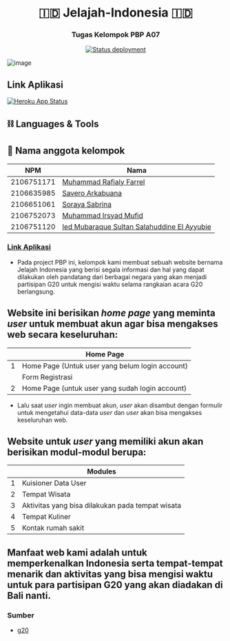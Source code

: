 <h1 align="center">🇮🇩 Jelajah-Indonesia 🇮🇩 </h1>
<h3 align="center">Tugas Kelompok PBP A07 </h3>
<div align="center">

  <a href="">[![Status deployment](https://github.com/JelajahIndonesiaA07/Jelajah-Indonesia/workflows/Deploy/badge.svg)](https://github.com/JelajahIndonesiaA07/Jelajah-Indonesia/actions/workflows/dpl.yml)</a>

</div>

![image](https://user-images.githubusercontent.com/115601942/199528524-551db591-0baa-4fa4-9647-850f0d3102d3.jpeg)

## Link Aplikasi
<!-- [![Aplikasi Heroku](https://img.shields.io/badge/heroku-Jelajah-Indonesia-blue?logo=heroku&logoColor=white)](https://cleanifyid.herokuapp.com/) -->
[![Heroku App Status](http://heroku-shields.herokuapp.com/jelajahindonesia)](https://jelajahindonesia.herokuapp.com)
## ⛓ Languages & Tools


## 👥 Nama anggota kelompok
| NPM | Nama |
|---|---|
| 2106751171 | [Muhammad Rafialy Farrel](https://github.com/rafialyfarrel) |
| 2106635985 | [Savero Arkabuana](https://github.com/saveroarkabuana) |
| 2106651061 | [Soraya Sabrina](https://github.com/sorayasab)|
| 2106752073 | [Muhammad Irsyad Mufid](https://github.com/IrsyadMufid) |
| 2106751120 | [Ied Mubaraque Sultan Salahuddine El Ayyubie](https://github.com/Ayyubieied) |

### [Link Aplikasi](https://jelajahindonesia.herokuapp.com)

- Pada project PBP ini, kelompok kami membuat sebuah website bernama Jelajah Indonesia yang berisi segala informasi dan hal yang dapat dilakukan oleh pandatang dari berbagai negara yang akan menjadi partisipan G20 untuk mengisi waktu selama rangkaian acara G20 berlangsung.

## Website ini berisikan _home page_ yang meminta _user_ untuk membuat akun agar bisa mengakses web secara keseluruhan:

| | Home Page |
|---|---|
| 1 | Home Page (Untuk user yang belum login account) |
|  | Form Registrasi |
| 2 | Home Page (untuk user yang sudah login account) |

- Lalu saat _user_ ingin membuat akun, _user_ akan disambut dengan formulir untuk mengetahui data-data _user_ dan _user_ akan bisa mengakses keseluruhan web.

## Website untuk _user_ yang memiliki akun akan berisikan modul-modul berupa:

| | Modules | 
|---|---|
| 1 | Kuisioner Data User |
| 2 | Tempat Wisata |
| 3 | Aktivitas yang bisa dilakukan pada tempat wisata |
| 4 | Tempat Kuliner |
| 5 | Kontak rumah sakit |

## Manfaat web kami adalah untuk memperkenalkan Indonesia serta tempat-tempat menarik dan aktivitas yang bisa mengisi waktu untuk para partisipan G20 yang akan diadakan di Bali nanti.

### Sumber
- [g20](https://www.g20.org/bali-summit/)
